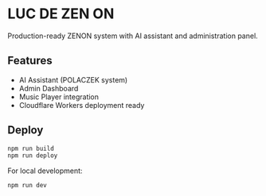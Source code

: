 # LUC DE ZEN ON

Production-ready ZENON system with AI assistant and administration panel.

## Features

- AI Assistant (POLACZEK system)
- Admin Dashboard
- Music Player integration
- Cloudflare Workers deployment ready

## Deploy

```bash
npm run build
npm run deploy
```

For local development:
```bash
npm run dev
```
